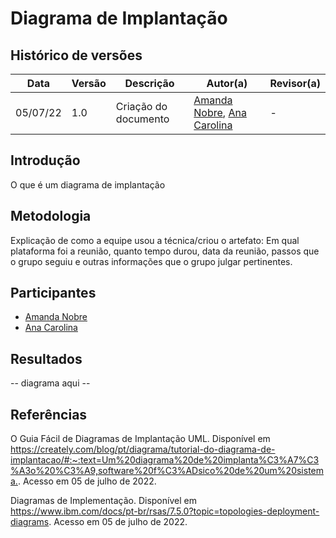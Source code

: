 # Diagrama de Implantação

## Histórico de versões
| Data     | Versão | Descrição            | Autor(a)                                                                                                   | Revisor(a) |
| -------- | ------ | -------------------- | ---------------------------------------------------------------------------------------------------------- | ---------- |
| 05/07/22 | 1.0    | Criação do documento | [Amanda Nobre](https://github.com/AmandaNbr), [Ana Carolina](https://github.com/AnaCarolinaRodriguesLeite) | -          |

## Introdução

O que é um diagrama de implantação

## Metodologia

Explicação de como a equipe usou a técnica/criou o artefato: Em qual plataforma foi a reunião, quanto tempo durou, data da reunião, passos que o grupo seguiu e outras informações que o grupo julgar pertinentes.

## Participantes

- [Amanda Nobre](https://github.com/AmandaNbr)
- [Ana Carolina](https://github.com/AnaCarolinaRodriguesLeite)

## Resultados

-- diagrama aqui --

## Referências

O Guia Fácil de Diagramas de Implantação UML. Disponível em <https://creately.com/blog/pt/diagrama/tutorial-do-diagrama-de-implantacao/#:~:text=Um%20diagrama%20de%20implanta%C3%A7%C3%A3o%20%C3%A9,software%20f%C3%ADsico%20de%20um%20sistema.>. Acesso em 05 de julho de 2022.

Diagramas de Implementação. Disponível em <https://www.ibm.com/docs/pt-br/rsas/7.5.0?topic=topologies-deployment-diagrams>. Acesso em 05 de julho de 2022.
